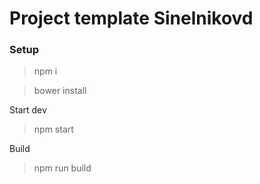 # Project template Sinelnikovd

### Setup

>npm i

>bower install

Start dev
>npm start

Build
>npm run build
